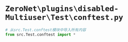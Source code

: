 # `ZeroNet\plugins\disabled-Multiuser\Test\conftest.py`

```py
# 从src.Test.conftest模块中导入所有内容
from src.Test.conftest import *
```
